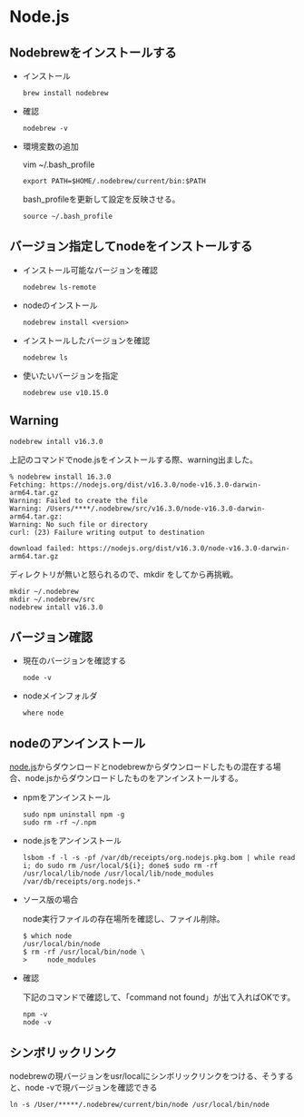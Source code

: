 
# Node.js
## Nodebrewをインストールする
- インストール
    ~~~
    brew install nodebrew
    ~~~
- 確認
    ~~~
    nodebrew -v
    ~~~
- 環境変数の追加

    vim ~/.bash_profile
    ~~~
    export PATH=$HOME/.nodebrew/current/bin:$PATH
    ~~~
    bash_profileを更新して設定を反映させる。
    ~~~
    source ~/.bash_profile
    ~~~
## バージョン指定してnodeをインストールする
- インストール可能なバージョンを確認
    ~~~
    nodebrew ls-remote
    ~~~
- nodeのインストール
    ~~~
    nodebrew install <version>
    ~~~
- インストールしたバージョンを確認
    ~~~
    nodebrew ls
    ~~~
- 使いたいバージョンを指定
    ~~~
    nodebrew use v10.15.0
    ~~~

## Warning
~~~
nodebrew intall v16.3.0
~~~
上記のコマンドでnode.jsをインストールする際、warning出ました。
~~~
% nodebrew install 16.3.0
Fetching: https://nodejs.org/dist/v16.3.0/node-v16.3.0-darwin-arm64.tar.gz
Warning: Failed to create the file 
Warning: /Users/****/.nodebrew/src/v16.3.0/node-v16.3.0-darwin-arm64.tar.gz: 
Warning: No such file or directory
curl: (23) Failure writing output to destination

download failed: https://nodejs.org/dist/v16.3.0/node-v16.3.0-darwin-arm64.tar.gz
~~~

ディレクトリが無いと怒られるので、mkdir をしてから再挑戦。
~~~
mkdir ~/.nodebrew
mkdir ~/.nodebrew/src
nodebrew intall v16.3.0
~~~

## バージョン確認
- 現在のバージョンを確認する
    ~~~
    node -v
    ~~~
- nodeメインフォルダ
    ~~~
    where node
    ~~~
## nodeのアンインストール

[node.js](https://nodejs.org/ja/download/)からダウンロードとnodebrewからダウンロードしたもの混在する場合、node.jsからダウンロードしたものをアンインストールする。

- npmをアンインストール
    ~~~
    sudo npm uninstall npm -g
    sudo rm -rf ~/.npm
    ~~~
- node.jsをアンインストール
    ~~~
    lsbom -f -l -s -pf /var/db/receipts/org.nodejs.pkg.bom | while read i; do sudo rm /usr/local/${i}; done$ sudo rm -rf /usr/local/lib/node /usr/local/lib/node_modules /var/db/receipts/org.nodejs.*
    ~~~

- ソース版の場合

    node実行ファイルの存在場所を確認し、ファイル削除。
    ~~~
    $ which node
    /usr/local/bin/node
    $ rm -rf /usr/local/bin/node \
    >     node_modules
    ~~~
- 確認

    下記のコマンドで確認して、「command not found」が出て入ればOKです。  
    ~~~
    npm -v
    node -v
    ~~~ 

## シンボリックリンク
nodebrewの現バージョンをusr/localにシンボリックリンクをつける、そうすると、node -vで現バージョンを確認できる
~~~
ln -s /User/*****/.nodebrew/current/bin/node /usr/local/bin/node
~~~
     
